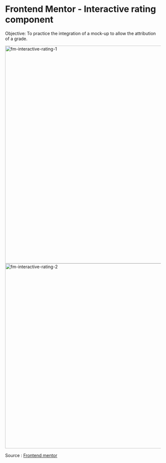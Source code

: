 # Frontend Mentor - Interactive rating component

Objective: To practice the integration of a mock-up to allow the attribution of a grade.

<img width="703" alt="fm-interactive-rating-1" src="https://user-images.githubusercontent.com/76185622/235594963-c237df99-3c8c-4c2f-bdf4-7f506bd826ab.png">

<img width="597" alt="fm-interactive-rating-2" src="https://user-images.githubusercontent.com/76185622/235594985-b6a78259-bcc9-47bd-9aec-e44bfe672cfb.png">


Source : [Frontend mentor](https://www.frontendmentor.io/challenges/interactive-rating-component-koxpeBUmI)
